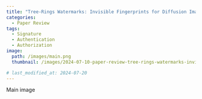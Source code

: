 ```yaml
---
title: "Tree-Rings Watermarks: Invisible Fingerprints for Diffusion Images"
categories:
  - Paper Review
tags:
  - Signature
  - Authentication
  - Authorization
image:
  path: /images/main.png
  thumbnail: /images/2024-07-10-paper-review-tree-rings-watermarks-invisible-fingerprints/thumbnail.png

# last_modified_at: 2024-07-20
---
```

Main image 
